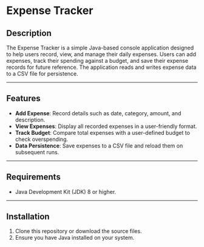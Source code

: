 # Expense Tracker

## Description
The Expense Tracker is a simple Java-based console application designed to help users record, view, and manage their daily expenses. Users can add expenses, track their spending against a budget, and save their expense records for future reference. The application reads and writes expense data to a CSV file for persistence.

---

## Features
- **Add Expense**: Record details such as date, category, amount, and description.
- **View Expenses**: Display all recorded expenses in a user-friendly format.
- **Track Budget**: Compare total expenses with a user-defined budget to check overspending.
- **Data Persistence**: Save expenses to a CSV file and reload them on subsequent runs.

---

## Requirements
- Java Development Kit (JDK) 8 or higher.

---

## Installation
1. Clone this repository or download the source files.
2. Ensure you have Java installed on your system.
